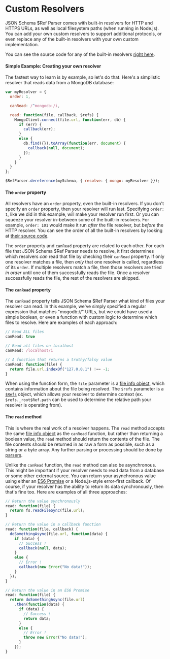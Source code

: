 Custom Resolvers
==========================

JSON Schema $Ref Parser comes with built-in resolvers for HTTP and HTTPS URLs, as well as local filesystem paths (when running in Node.js).  You can add your own custom resolvers to support additional protocols, or even replace any of the built-in resolvers with your own custom implementation.

You can see the source code for any of the built-in resolvers [right here](../../lib/resolvers).

#### Simple Example: Creating your own resolver
The fastest way to learn is by example, so let's do that.  Here's a simplistic resolver that reads data from a MongoDB database:

```javascript
var myResolver = {
  order: 1,

  canRead: /^mongodb:/i,

  read: function(file, callback, $refs) {
    MongoClient.connect(file.url, function(err, db) {
      if (err) {
        callback(err);
      }
      else {
        db.find({}).toArray(function(err, document) {
          callback(null, document);
        });
      }
    }
  }
};

$RefParser.dereference(mySchema, { resolve: { mongo: myResolver }});
```

#### The `order` property
All resolvers have an `order` property, even the built-in resolvers.  If you don't specify an `order` property, then your resolver will run last. Specifying `order: 1`, like we did in this example, will make your resolver run first.  Or you can squeeze your resolver in-between some of the built-in resolvers.  For example, `order: 101` would make it run _after_ the file resolver, but _before_ the HTTP resolver.  You can see the order of all the built-in resolvers by looking at [their source code](../../lib/resolvers).

The `order` property and `canRead` property are related to each other. For each file that JSON Schema $Ref Parser needs to resolve, it first determines which resolvers _can_ read that file by checking their `canRead` property.  If only one resolver matches a file, then _only_ that one resolver is called, regardless of its `order`.  If multiple resolvers match a file, then those resolvers are tried _in order_ until one of them successfully reads the file. Once a resolver successfully reads the file, the rest of the resolvers are skipped.


#### The `canRead` property
The `canRead` property tells JSON Schema $Ref Parser what kind of files your resolver can read. In this example, we've simply specified a regular expression that matches "mogodb://" URLs, but we could have used a simple boolean, or even a function with custom logic to determine which files to resolve.  Here are examples of each approach:

```javascript
// Read ALL files
canRead: true

// Read all files on localhost
canRead: /localhost/i

// A function that returns a truthy/falsy value
canRead: function(file) {
  return file.url.indexOf("127.0.0.1") !== -1;
}
```

When using the function form, the `file` parameter is a [file info object](file-info-object.md), which contains information about the file being resolved. The `$refs` parameter is a [`$Refs`](../refs.md) object, which allows your resolver to determine context (ex. `$refs._root$Ref.path` can be used to determine the relative path your resolver is operating from).

#### The `read` method
This is where the real work of a resolver happens.  The `read` method accepts the same [file info object](file-info-object.md) as the `canRead` function, but rather than returning a boolean value, the `read` method should return the contents of the file.  The file contents should be returned in as raw a form as possible, such as a string or a byte array.  Any further parsing or processing should be done by [parsers](parsers.md).

Unlike the `canRead` function, the `read` method can also be asynchronous. This might be important if your resolver needs to read data from a database or some other external source.  You can return your asynchronous value using either an [ES6 Promise](https://developer.mozilla.org/en-US/docs/Web/JavaScript/Reference/Global_Objects/Promise) or a Node.js-style error-first callback.  Of course, if your resolver has the ability to return its data synchronously, then that's fine too.  Here are examples of all three approaches:

```javascript
// Return the value synchronously
read: function(file) {
  return fs.readFileSync(file.url);
}

// Return the value in a callback function
read: function(file, callback) {
  doSomethingAsync(file.url, function(data) {
    if (data) {
      // Success !
      callback(null, data);
    }
    else {
      // Error !
      callback(new Error("No data!"));
    }
  });
}

// Return the value in an ES6 Promise
read: function(file) {
  return doSomethingAsync(file.url)
    .then(function(data) {
      if (data) {
        // Success !
        return data;
      }
      else {
        // Error !
        throw new Error("No data!");
      }
    });
}
```
